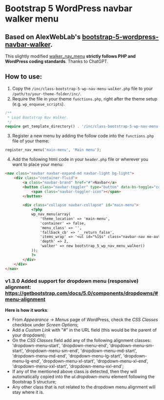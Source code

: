 # Bootstrap 5 WordPress navbar walker menu

## Based on AlexWebLab's [bootstrap-5-wordpress-navbar-walker](https://github.com/AlexWebLab/bootstrap-5-wordpress-navbar-walker).

This slightly modified [walker_nav_menu](https://developer.wordpress.org/reference/classes/walker_nav_menu/) **strictly follows PHP and WordPress coding standards**. Thanks to ChatGPT.

## How to use:
1. Copy the `/inc/class-bootstrap-5-wp-nav-menu-walker.php` file to your `/path/to/your-theme-folder/inc/`.
2. Require the file in your theme `functions.php`, right after the theme setup (e.g. `wp_enqueue_scripts`).
```php
/**
 * Load Bootstrap Nav Walker.
 */
require get_template_directory() . '/inc/class-bootstrap-5-wp-nav-menu-walker.php';
```
3. Register a new menu by adding the follow code into the `functions.php` file of your theme:
```php
register_nav_menu('main-menu', 'Main menu');
```
4. Add the following html code in your `header.php` file or wherever you want to place your menu:
```html
<nav class="navbar navbar-expand-md navbar-light bg-light">
    <div class="container-fluid">
        <a class="navbar-brand" href="#">Navbar</a>
        <button class="navbar-toggler" type="button" data-bs-toggle="collapse" data-bs-target="#main-menu" aria-controls="main-menu" aria-expanded="false" aria-label="Toggle navigation">
            <span class="navbar-toggler-icon"></span>
        </button>
        
        <div class="collapse navbar-collapse" id="main-menu">
            <?php
            wp_nav_menu(array(
                'theme_location' => 'main-menu',
                'container' => false,
                'menu_class' => '',
                'fallback_cb' => '__return_false',
                'items_wrap' => '<ul id="%1$s" class="navbar-nav me-auto mb-2 mb-md-0 %2$s">%3$s</ul>',
                'depth' => 2,
                'walker' => new bootstrap_5_wp_nav_menu_walker()
            ));
            ?>
        </div>
    </div>
</nav>
```
### v1.3.0 Added support for dropdown menu (responsive) alignment: https://getbootstrap.com/docs/5.0/components/dropdowns/#menu-alignment

**Here is how it works**:
- From _Appearance -> Menus_ page of WordPress, check the _CSS Classes_ checkbox under _Screen Options_;
- Add a _Custom Link_ with "#" in the URL field (this would be the parent of your dropdown);
- On the _CSS Classes_ field add any of the following alignment classes: 'dropdown-menu-start', 'dropdown-menu-end', 'dropdown-menu-sm-start', 'dropdown-menu-sm-end', 'dropdown-menu-md-start', 'dropdown-menu-md-end', 'dropdown-menu-lg-start', 'dropdown-menu-lg-end', 'dropdown-menu-xl-start', 'dropdown-menu-xl-end', 'dropdown-menu-xxl-start', 'dropdown-menu-xxl-end';
- If any of the mentioned above class is detected, then they will automatically copied into the _ul.dropdown-menu_ element following the Bootstrap 5 structure;
- Any other class that is not related to the dropdown menu alignment will stay where it is.

